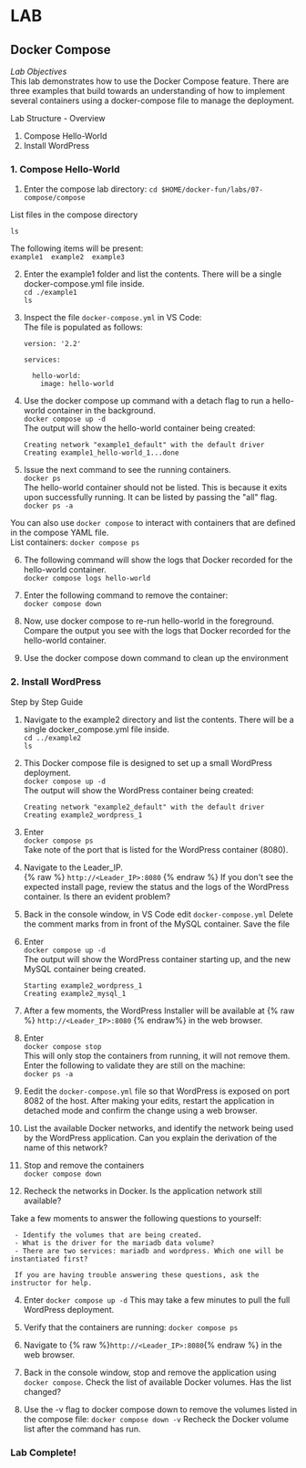 # LAB
## Docker Compose
*Lab Objectives*  
This lab demonstrates how to use the Docker Compose feature. There are three examples that build towards an understanding of how to implement several containers using a docker-compose file to manage the deployment.  

Lab Structure - Overview
1.	Compose Hello-World
2.	Install WordPress
 

### 1. Compose Hello-World
1.	Enter the compose lab directory: 
`cd $HOME/docker-fun/labs/07-compose/compose`

List files in the compose directory  

`ls`  

The following items will be present:    
    ```
    example1  example2  example3
    ```

2.	Enter the example1 folder and list the contents. There will be a single docker-compose.yml file inside.  
`cd ./example1`  
`ls`

3.	Inspect the file `docker-compose.yml` in VS Code:  
The file is populated as follows:  
    ```
    version: '2.2'

    services:

      hello-world:
        image: hello-world
    ```

4.	Use the docker compose up command with a detach flag to run a hello-world container in the background.  
`docker compose up -d`  
The output will show the hello-world container being created:  
    ```
    Creating network "example1_default" with the default driver
    Creating example1_hello-world_1...done
    ```

5.	Issue the next command to see the running containers.  
`docker ps`  
The hello-world container should not be listed. This is because it exits upon successfully running. It can be listed by passing the "all" flag.  
`docker ps -a`

  You can also use `docker compose` to interact with containers that are defined in the compose YAML file.  
  List containers: `docker compose ps`  

6.	The following command will show the logs that Docker recorded for the hello-world container.   
`docker compose logs hello-world`

7.	Enter the following command to remove the container:  
`docker compose down`

8.	Now, use docker compose to re-run hello-world in the foreground. Compare the output you see with the logs that Docker recorded for the hello-world container.

9.	Use the docker compose down command to clean up the environment

	
### 2. Install WordPress 
Step by Step Guide
1.	Navigate to the example2 directory and list the contents. There will be a single docker_compose.yml file inside.  
`cd ../example2`  
`ls` 

2.	This Docker compose file is designed to set up a small WordPress deployment.  
`docker compose up -d`  
The output will show the WordPress container being created:  
    ```
    Creating network "example2_default" with the default driver
    Creating example2_wordpress_1
    ```

3.	Enter  
`docker compose ps`  
Take note of the port that is listed for the WordPress container (8080).

4.	Navigate to the Leader_IP.  
{% raw %}
`http://<Leader_IP>:8080`
{% endraw %}
If you don't see the expected install page, review the status and the logs of the WordPress container. Is there an evident problem?  

5.	Back in the console window, in VS Code edit `docker-compose.yml`
Delete the comment marks from in front of the MySQL container. Save the file

6.	Enter  
`docker compose up -d`  
The output will show the WordPress container starting up, and the new MySQL container being created.
    ```
    Starting example2_wordpress_1
    Creating example2_mysql_1
    ```

7.	After a few moments, the WordPress Installer will be available at {% raw %} `http://<Leader_IP>:8080` {% endraw%}
in the web browser.

8.	Enter  
`docker compose stop`  
This will only stop the containers from running, it will not remove them. Enter the following to validate they are still on the machine:  
`docker ps -a`

9. 	Eedit the `docker-compose.yml` file so that WordPress is exposed on port 8082 of the host. After making your edits, restart the application in detached mode and confirm the change using a web browser. 

10.	List the available Docker networks, and identify the network being used by the WordPress application. Can you explain the derivation of the name of this network?

11.	Stop and remove the containers  
`docker compose down`

12.	Recheck the networks in Docker. Is the application network still available?
	
Take a few moments to answer the following questions to yourself:

     - Identify the volumes that are being created.
     - What is the driver for the mariadb data volume?
     - There are two services: mariadb and wordpress. Which one will be instantiated first?

     If you are having trouble answering these questions, ask the instructor for help.


 4.  Enter
 `docker compose up -d`
 This may take a few minutes to pull the full WordPress deployment.

 5.  Verify that the containers are running:
 `docker compose ps`

 6.  Navigate to {% raw %}`http://<Leader_IP>:8080`{% endraw %} in the web browser.

 16. Back in the console window, stop and remove the application using `docker compose`. Check the list of available Docker volumes. Has the list changed?

 17. Use the -v flag to docker compose down to remove the volumes listed in the compose file:
 `docker compose down -v`
 Recheck the Docker volume list after the command has run.

### Lab Complete!

